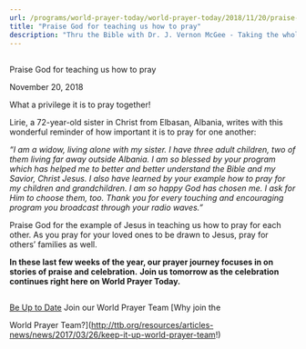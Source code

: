 ```yaml
---
url: /programs/world-prayer-today/world-prayer-today/2018/11/20/praise-god-for-teaching-us-how-to-pray
title: "Praise God for teaching us how to pray"
description: "Thru the Bible with Dr. J. Vernon McGee - Taking the whole Word to the whole world"
---
```







## 
 Praise God for teaching us how to pray


November 20, 2018




What a privilege it is to pray together!


Lirie, a 72-year-old sister in Christ from Elbasan, Albania, writes with this wonderful reminder of how important it is to pray for one another:


*“I am a widow, living alone with my sister. I have three adult children, two of them living far away outside Albania. I am so blessed by your program which has helped me to better and better understand the Bible and my Savior, Christ Jesus. I also have learned by your example how to pray for my children and grandchildren. I am so happy God has chosen me. I ask for Him to choose them, too. Thank you for every touching and encouraging program you broadcast through your radio waves.”*


Praise God for the example of Jesus in teaching us how to pray for each other. As you pray for your loved ones to be drawn to Jesus, pray for others’ families as well. 


**In these last few weeks of the year, our prayer journey focuses in on stories of praise and celebration.** **Join us tomorrow as the celebration continues right here on World Prayer Today.**







## 




[Be Up to Date](http://feeds.feedburner.com/WorldPrayerToday "World Prayer Today RSS Feed")
Join our World Prayer Team
[Why join the  

World Prayer Team?](http://ttb.org/resources/articles-news/news/2017/03/26/keep-it-up-world-prayer-team!)




